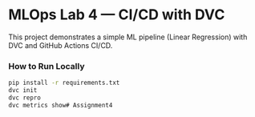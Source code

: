 # MLOps Lab 4 — CI/CD with DVC

This project demonstrates a simple ML pipeline (Linear Regression) with DVC and GitHub Actions CI/CD.

### How to Run Locally

```bash
pip install -r requirements.txt
dvc init
dvc repro
dvc metrics show#   A s s i g n m e n t 4  
 